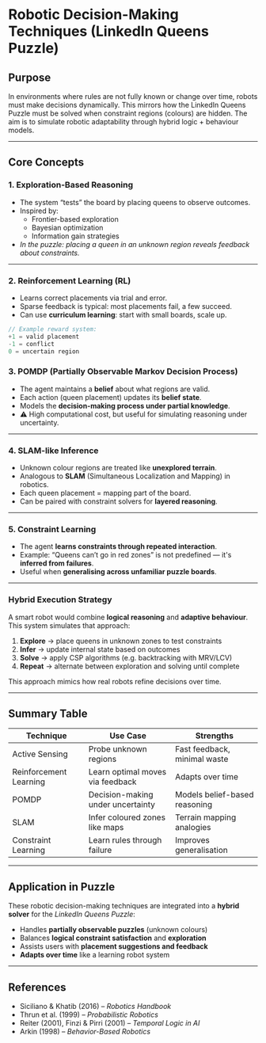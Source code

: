 # Robotic Decision-Making Techniques (LinkedIn Queens Puzzle)

## Purpose  
In environments where rules are not fully known or change over time, robots must make decisions dynamically. This mirrors how the LinkedIn Queens Puzzle must be solved when constraint regions (colours) are hidden. The aim is to simulate robotic adaptability through hybrid logic + behaviour models.

---

## Core Concepts

### 1. **Exploration-Based Reasoning**
- The system “tests” the board by placing queens to observe outcomes.
- Inspired by:
  - Frontier-based exploration
  - Bayesian optimization
  - Information gain strategies
-  *In the puzzle: placing a queen in an unknown region reveals feedback about constraints.*

---

### 2. **Reinforcement Learning (RL)**
- Learns correct placements via trial and error.
- Sparse feedback is typical: most placements fail, a few succeed.
- Can use **curriculum learning**: start with small boards, scale up.

```cpp
// Example reward system:
+1 = valid placement
-1 = conflict
0 = uncertain region
```

### 3. POMDP (Partially Observable Markov Decision Process)
- The agent maintains a **belief** about what regions are valid.
- Each action (queen placement) updates its **belief state**.
- Models the **decision-making process under partial knowledge**.
- ⚠️ High computational cost, but useful for simulating reasoning under uncertainty.

---

### 4. SLAM-like Inference
- Unknown colour regions are treated like **unexplored terrain**.
- Analogous to **SLAM** (Simultaneous Localization and Mapping) in robotics.
- Each queen placement = mapping part of the board.
- Can be paired with constraint solvers for **layered reasoning**.

---

### 5. Constraint Learning
- The agent **learns constraints through repeated interaction**.
- Example: “Queens can’t go in red zones” is not predefined — it's **inferred from failures**.
- Useful when **generalising across unfamiliar puzzle boards**.

---

### Hybrid Execution Strategy
A smart robot would combine **logical reasoning** and **adaptive behaviour**.  
This system simulates that approach:

1. **Explore** → place queens in unknown zones to test constraints  
2. **Infer** → update internal state based on outcomes  
3. **Solve** → apply CSP algorithms (e.g. backtracking with MRV/LCV)  
4. **Repeat** → alternate between exploration and solving until complete

This approach mimics how real robots refine decisions over time.

---

##  Summary Table

| Technique             | Use Case                        | Strengths                          |
|-----------------------|----------------------------------|-------------------------------------|
| Active Sensing        | Probe unknown regions            | Fast feedback, minimal waste        |
| Reinforcement Learning| Learn optimal moves via feedback| Adapts over time                    |
| POMDP                 | Decision-making under uncertainty| Models belief-based reasoning       |
| SLAM                  | Infer coloured zones like maps   | Terrain mapping analogies           |
| Constraint Learning   | Learn rules through failure      | Improves generalisation             |

---

## Application in Puzzle

These robotic decision-making techniques are integrated into a **hybrid solver** for the *LinkedIn Queens Puzzle*:

- Handles **partially observable puzzles** (unknown colours)
- Balances **logical constraint satisfaction** and **exploration**
- Assists users with **placement suggestions and feedback**
- **Adapts over time** like a learning robot system

---
## References

- Siciliano & Khatib (2016) – *Robotics Handbook*  
- Thrun et al. (1999) – *Probabilistic Robotics*  
- Reiter (2001), Finzi & Pirri (2001) – *Temporal Logic in AI*  
- Arkin (1998) – *Behavior-Based Robotics*